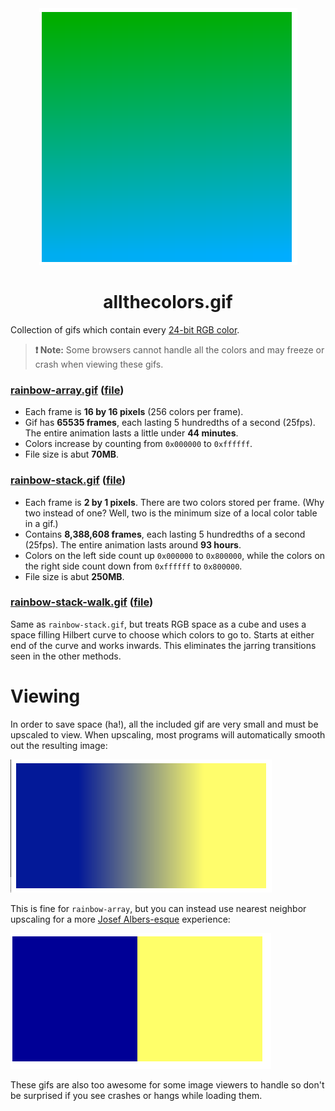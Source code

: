 <div align="center">
    <div><img src="https://raw.githubusercontent.com/mattbierner/allthecolors.gif/gh-pages/documentation/array-smooth.png" /></div>
    <h1>allthecolors.gif</h1>
</div>

Collection of gifs which contain every [24-bit RGB color](https://en.wikipedia.org/wiki/Color_depth#True_color_.2824-bit.29).


> **❗️ Note:** Some browsers cannot handle all the colors and may freeze or crash when viewing these gifs.

### [rainbow-array.gif](https://mattbierner.github.io/allthecolors.gif/rainbow-array)  ([file](https://dl.dropboxusercontent.com/s/skuaud9x4ss447m/rainbow-array.gif?dl=0)) 

* Each frame is **16 by 16 pixels** (256 colors per frame).
* Gif has **65535 frames**, each lasting 5 hundredths of a second (25fps). The entire animation lasts a little under **44 minutes**.
* Colors increase by counting from `0x000000` to `0xffffff`.
* File size is abut **70MB**.

### [rainbow-stack.gif](https://mattbierner.github.io/allthecolors.gif/rainbow-stack)  ([file](https://dl.dropboxusercontent.com/s/96nypblxn2kh4ak/rainbow-stack.gif?dl=0))

* Each frame is **2 by 1 pixels**. There are two colors stored per frame. (Why two instead of one? Well, two is the minimum size of a local color table in a gif.)
* Contains **8,388,608 frames**, each lasting 5 hundredths of a second (25fps). The entire animation lasts around **93 hours**.
* Colors on the left side count up `0x000000` to `0x800000`, while the colors on the right side count down from `0xffffff` to `0x800000`. 
* File size is abut **250MB**.


### [rainbow-stack-walk.gif](https://mattbierner.github.io/allthecolors.gif/rainbow-stack-walk) ([file](https://dl.dropboxusercontent.com/s/hbk7dats08f7mfb/rainbow-stack-walk.gif?dl=0))

Same as `rainbow-stack.gif`, but treats RGB space as a cube and uses a space filling Hilbert curve to choose which colors to go to. Starts at either end of the curve and works inwards. This eliminates the jarring transitions seen in the other methods.


# Viewing
In order to save space (ha!), all the included gif are very small and must be upscaled to view. When upscaling, most programs will automatically smooth out the resulting image:

![](https://raw.githubusercontent.com/mattbierner/allthecolors.gif/gh-pages/documentation/stack-smooth.png)

This is fine for `rainbow-array`, but you can instead use nearest neighbor upscaling for a more [Josef Albers-esque](https://en.wikipedia.org/wiki/Josef_Albers) experience:

![](https://raw.githubusercontent.com/mattbierner/allthecolors.gif/gh-pages/documentation/stack-pixelated.png)


These gifs are also too awesome for some image viewers to handle so don't be surprised if you see crashes or hangs while loading them.